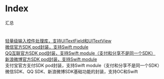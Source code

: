 # Index
汇总

# 
<div>
  <a href="https://github.com/liujunliuhong/SimpleInput">轻量级输入控件处理库，支持UITextField和UITextView</a>
</div>

<div>
  <a href="https://github.com/liujunliuhong/WechatOpenSDK">微信官方SDK pod封装，支持Swift module</a>
</div>

<div>
  <a href="https://github.com/liujunliuhong/TencentOpenSDK">QQ互联官方SDK pod封装，支持Swift module（支付和分享不是同一个SDK）</a>
</div>

<div>
  <a href="https://github.com/liujunliuhong/SinaWeiboOpenSDK">新浪微博官方SDK pod封装，支持Swift module</a>
</div>

<div>
支付宝官方支付SDK pod封装，支持Swift module（支付和分享不是同一个SDK）
<!--   <a href="https://github.com/liujunliuhong/SinaWeiboOpenSDK">微信SDK、QQ SDK、新浪微博SDK基础功能的封装，支持OC和Swift</a> -->
</div>


<div>
微信SDK、QQ SDK、新浪微博SDK基础功能的封装，支持OC和Swift
<!--   <a href="https://github.com/liujunliuhong/SinaWeiboOpenSDK">微信SDK、QQ SDK、新浪微博SDK基础功能的封装，支持OC和Swift</a> -->
</div>

